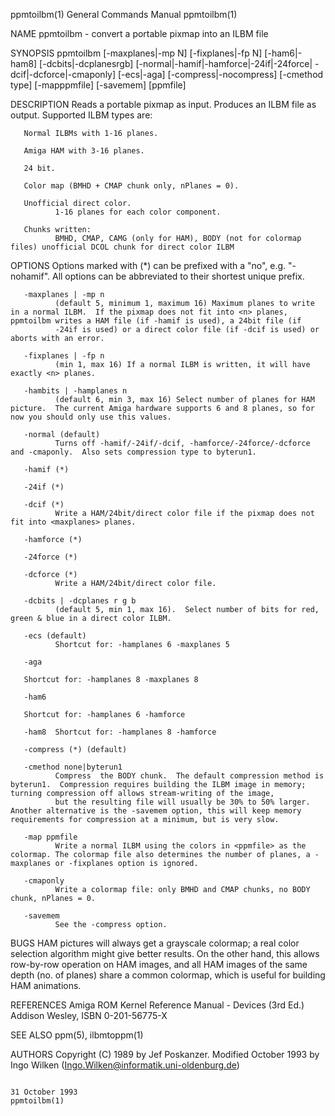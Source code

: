 ppmtoilbm(1)                                                                             General Commands Manual                                                                             ppmtoilbm(1)

NAME
       ppmtoilbm - convert a portable pixmap into an ILBM file

SYNOPSIS
       ppmtoilbm  [-maxplanes|-mp  N]  [-fixplanes|-fp  N]  [-ham6|-ham8]  [-dcbits|-dcplanesrgb] [-normal|-hamif|-hamforce|-24if|-24force| -dcif|-dcforce|-cmaponly] [-ecs|-aga] [-compress|-nocompress]
       [-cmethod type] [-mapppmfile] [-savemem] [ppmfile]

DESCRIPTION
       Reads a portable pixmap as input.  Produces an ILBM file as output.  Supported ILBM types are:

       Normal ILBMs with 1-16 planes.

       Amiga HAM with 3-16 planes.

       24 bit.

       Color map (BMHD + CMAP chunk only, nPlanes = 0).

       Unofficial direct color.
              1-16 planes for each color component.

       Chunks written:
              BMHD, CMAP, CAMG (only for HAM), BODY (not for colormap files) unofficial DCOL chunk for direct color ILBM

OPTIONS
       Options marked with (*) can be prefixed with a "no", e.g. "-nohamif". All options can be abbreviated to their shortest unique prefix.

       -maxplanes | -mp n
              (default 5, minimum 1, maximum 16) Maximum planes to write in a normal ILBM.  If the pixmap does not fit into <n> planes, ppmtoilbm writes a HAM file (if -hamif is used), a 24bit file (if
              -24if is used) or a direct color file (if -dcif is used) or aborts with an error.

       -fixplanes | -fp n
              (min 1, max 16) If a normal ILBM is written, it will have exactly <n> planes.

       -hambits | -hamplanes n
              (default 6, min 3, max 16) Select number of planes for HAM picture.  The current Amiga hardware supports 6 and 8 planes, so for now you should only use this values.

       -normal (default)
              Turns off -hamif/-24if/-dcif, -hamforce/-24force/-dcforce and -cmaponly.  Also sets compression type to byterun1.

       -hamif (*)

       -24if (*)

       -dcif (*)
              Write a HAM/24bit/direct color file if the pixmap does not fit into <maxplanes> planes.

       -hamforce (*)

       -24force (*)

       -dcforce (*)
              Write a HAM/24bit/direct color file.

       -dcbits | -dcplanes r g b
              (default 5, min 1, max 16).  Select number of bits for red, green & blue in a direct color ILBM.

       -ecs (default)
              Shortcut for: -hamplanes 6 -maxplanes 5

       -aga

       Shortcut for: -hamplanes 8 -maxplanes 8

       -ham6

       Shortcut for: -hamplanes 6 -hamforce

       -ham8  Shortcut for: -hamplanes 8 -hamforce

       -compress (*) (default)

       -cmethod none|byterun1
              Compress  the BODY chunk.  The default compression method is byterun1.  Compression requires building the ILBM image in memory; turning compression off allows stream-writing of the image,
              but the resulting file will usually be 30% to 50% larger.  Another alternative is the -savemem option, this will keep memory requirements for compression at a minimum, but is very slow.

       -map ppmfile
              Write a normal ILBM using the colors in <ppmfile> as the colormap. The colormap file also determines the number of planes, a -maxplanes or -fixplanes option is ignored.

       -cmaponly
              Write a colormap file: only BMHD and CMAP chunks, no BODY chunk, nPlanes = 0.

       -savemem
              See the -compress option.

BUGS
       HAM pictures will always get a grayscale colormap; a real color selection algorithm might give better results.  On the other hand, this allows row-by-row operation on HAM  images,  and  all  HAM
       images of the same depth (no. of planes) share a common colormap, which is useful for building HAM animations.

REFERENCES
       Amiga ROM Kernel Reference Manual - Devices (3rd Ed.)
       Addison Wesley, ISBN 0-201-56775-X

SEE ALSO
       ppm(5), ilbmtoppm(1)

AUTHORS
       Copyright (C) 1989 by Jef Poskanzer.
       Modified October 1993 by Ingo Wilken (Ingo.Wilken@informatik.uni-oldenburg.de)

                                                                                             31 October 1993                                                                                 ppmtoilbm(1)
